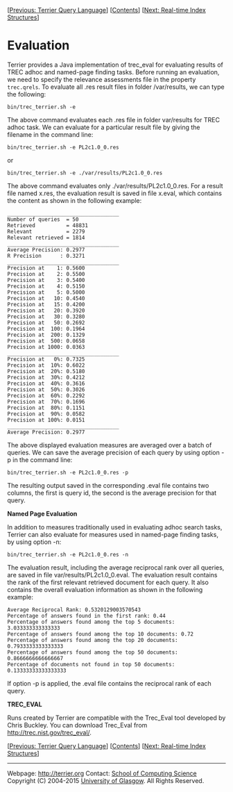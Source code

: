 <span>\[</span>[Previous: Terrier Query Language](querylanguage.html)<span>\]</span> <span>\[</span>[Contents](index.html)<span>\]</span> <span>\[</span>[Next: Real-time Index Structures](realtime_indices.html)<span>\]</span>

Evaluation
==========

Terrier provides a Java implementation of trec\_eval for evaluating results of TREC adhoc and named-page finding tasks. Before running an evaluation, we need to specify the relevance assessments file in the property `trec.qrels`. To evaluate all .res result files in folder /var/results, we can type the following:

    bin/trec_terrier.sh -e

The above command evaluates each .res file in folder var/results for TREC adhoc task. We can evaluate for a particular result file by giving the filename in the command line:

    bin/trec_terrier.sh -e PL2c1.0_0.res

or

    bin/trec_terrier.sh -e ./var/results/PL2c1.0_0.res

The above command evaluates only ./var/results/PL2c1.0\_0.res. For a result file named x.res, the evaluation result is saved in file x.eval, which contains the content as shown in the following example:

    ____________________________________
    Number of queries  = 50
    Retrieved          = 48831
    Relevant           = 2279
    Relevant retrieved = 1814
    ____________________________________
    Average Precision: 0.2977
    R Precision      : 0.3271
    ____________________________________
    Precision at    1: 0.5600
    Precision at    2: 0.5500
    Precision at    3: 0.5400
    Precision at    4: 0.5150
    Precision at    5: 0.5000
    Precision at   10: 0.4540
    Precision at   15: 0.4200
    Precision at   20: 0.3920
    Precision at   30: 0.3280
    Precision at   50: 0.2692
    Precision at  100: 0.1964
    Precision at  200: 0.1329
    Precision at  500: 0.0658
    Precision at 1000: 0.0363
    ____________________________________
    Precision at   0%: 0.7325
    Precision at  10%: 0.6022
    Precision at  20%: 0.5180
    Precision at  30%: 0.4212
    Precision at  40%: 0.3616
    Precision at  50%: 0.3026
    Precision at  60%: 0.2292
    Precision at  70%: 0.1696
    Precision at  80%: 0.1151
    Precision at  90%: 0.0582
    Precision at 100%: 0.0151
    ____________________________________
    Average Precision: 0.2977

The above displayed evaluation measures are averaged over a batch of queries. We can save the average precision of each query by using option -p in the command line:

    bin/trec_terrier.sh -e PL2c1.0_0.res -p

The resulting output saved in the corresponding .eval file contains two columns, the first is query id, the second is the average precision for that query.

**Named Page Evaluation**

In addition to measures traditionally used in evaluating adhoc search tasks, Terrier can also evaluate for measures used in named-page finding tasks, by using option -n:

    bin/trec_terrier.sh -e PL2c1.0_0.res -n

The evaluation result, including the average reciprocal rank over all queries, are saved in file var/results/PL2c1.0\_0.eval. The evaluation result contains the rank of the first relevant retrieved document for each query. It also contains the overall evaluation information as shown in the following example:

    Average Reciprocal Rank: 0.5320129003570543
    Percentage of answers found in the first rank: 0.44
    Percentage of answers found among the top 5 documents: 3.033333333333333
    Percentage of answers found among the top 10 documents: 0.72
    Percentage of answers found among the top 20 documents: 0.7933333333333333
    Percentage of answers found among the top 50 documents: 0.8666666666666667
    Percentage of documents not found in top 50 documents: 0.13333333333333333

If option -p is applied, the .eval file contains the reciprocal rank of each query.

**TREC\_EVAL**

Runs created by Terrier are compatible with the Trec\_Eval tool developed by Chris Buckley. You can download Trec\_Eval from <http://trec.nist.gov/trec_eval/>.

<span>\[</span>[Previous: Terrier Query Language](querylanguage.html)<span>\]</span> <span>\[</span>[Contents](index.html)<span>\]</span> <span>\[</span>[Next: Real-time Index Structures](realtime_indices.html)<span>\]</span>

------------------------------------------------------------------------

Webpage: <http://terrier.org>
Contact: [](mailto:terrier@dcs.gla.ac.uk)
[School of Computing Science](http://www.dcs.gla.ac.uk/)
Copyright (C) 2004-2015 [University of Glasgow](http://www.gla.ac.uk/). All Rights Reserved.
